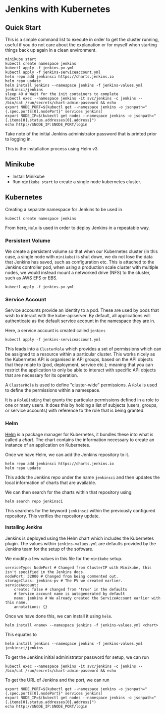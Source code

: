 # Jenkins with Kubernetes

## Quick Start

This is a simple command list to execute in order to get the cluster running, useful if you do not care about the explanation or for myself when starting things back up again in a clean environment.

    minikube start
    kubectl create namespace jenkins
    kubectl apply -f jenkins-pv.yml
    kubectl apply -f jenkins-serviceaccount.yml
    helm repo add jenkinsci https://charts.jenkins.io
    helm repo update
    helm install jenkins --namespace jenkins -f jenkins-values.yml jenkinsci/jenkins
    sleep 40 # Wait for the init containers to complete
    kubectl exec --namespace jenkins -it svc/jenkins -c jenkins -- /bin/cat /run/secrets/chart-admin-password && echo
    export NODE_PORT=$(kubectl get --namespace jenkins -o jsonpath="{.spec.ports[0].nodePort}" services jenkins)
    export NODE_IP=$(kubectl get nodes --namespace jenkins -o jsonpath="{.items[0].status.addresses[0].address}")
    echo http://$NODE_IP:$NODE_PORT/login

Take note of the initial Jenkins administrator password that is printed prior to logging in.

This is the installation process using Helm v3.

## Minikube

* Install Minikube
* Run `minikube start` to create a single node kubernetes cluster.

## Kubernetes

Creating a separate namespace for Jenkins to be used in

    kubectl create namespace jenkins

From here, `Helm` is used in order to deploy Jenkins in a repeatable way.

### Persistent Volume

We create a persistent volume so that when our Kubernetes cluster (in this case, a single node with `minikube`) is shut down, we do not lose the data that Jenkins has saved, such as configuration etc. This is attached to the Jenkins controller pod, when using a production scale cluster with multiple nodes, we would instead mount a networked drive (NFS) to the cluster, such as AWS EFS or EBS.

    kubectl apply -f jenkins-pv.yml

### Service Account

Service accounts provide an identity to a pod. These are used by pods that wish to interact with the kube-apiserver. By default, all applications will authenticate as the default service account in the namespace they are in.

Here, a service account is created called `jenkins`

    kubectl apply -f jenkins-serviceaccount.yml

This leads into a `ClusterRole` which provides a set of permissions which can be assigned to a resource within a particular cluster. This works nicely as the Kubernetes API is organised in API groups, based on the API objects that they relate to (pod, deployment, service etc.); meaning that you can restrict the application to only be able to interact with specific API objects that are necessary for its operation.

A `ClusterRole` is used to define "cluster-wide" permissions. A `Role` is used to define the permissions within a namespace.

It is a `RoleBinding` that grants the particular permissions defined in a role to one or many users. It does this by holding a list of subjects (users, groups, or service accounts) with reference to the role that is being granted.

### Helm

[Helm](https://helm.sh/docs/intro/install/) is a package manager for Kubernetes, it bundles these into what is called a *chart*. The chart contains the information necessary to create an instance of an application on Kubernetes.

Once we have Helm, we can add the Jenkins repository to it.

    helm repo add jenkinsci https://charts.jenkins.io
    helm repo update

This adds the Jenkins repo under the name `jenkinsci` and then updates the local information of charts that are available.

We can then search for the charts within that repository using

    helm search repo jenkinsci

This searches for the keyword `jenkinsci` within the previously configured repository. This verifies the repository update.


#### Installing Jenkins

Jenkins is deployed using the Helm chart which includes the Kubernetes plugin. The values within `jenkins-values.yml` are defaults provided by the Jenkins team for the setup of the software.

We modify a few values in this file for the `minikube` setup.

    serviceType: NodePort # Changed from ClusterIP with Minikube, this isn't specified in the Jenkins docs.
    nodePort: 32000 # Changed from being commented out.
    storageClass: jenkins-pv # The PV we created earlier.
    serviceAccount:
        create: false # changed from 'true' in the defaults
        # Service account name is autogenerated by default
        name: jenkins # We already created the ServiceAccount earlier with this name.
        annotations: {}

Once we have done this, we can install it using `helm`.

    helm install <name> --namespace jenkins -f jenkins-values.yml <chart>

This equates to

    helm install jenkins --namespace jenkins -f jenkins-values.yml jenkinsci/jenkins

To get the Jenkins initial administrator password for setup, we can run

    kubectl exec --namespace jenkins -it svc/jenkins -c jenkins -- /bin/cat /run/secrets/chart-admin-password && echo

To get the URL of Jenkins and the port, we can run

    export NODE_PORT=$(kubectl get --namespace jenkins -o jsonpath="{.spec.ports[0].nodePort}" services jenkins)
    export NODE_IP=$(kubectl get nodes --namespace jenkins -o jsonpath="{.items[0].status.addresses[0].address}")
    echo http://$NODE_IP:$NODE_PORT/login